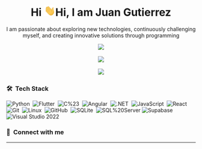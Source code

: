 <h1 align="center">Hi <img src="https://raw.githubusercontent.com/KevinPatel04/KevinPatel04/master/Hi.gif" width="30px">Hi, I am Juan Gutierrez </h1>

<p align="center" width="150px">I am passionate about exploring new technologies, continuously challenging myself, and creating innovative solutions through programming</p>

<p align="center"><img src="https://github-readme-stats.vercel.app/api/top-langs/?username=KevinPatel04&layout=compact&hide=TSQL&theme=chartreuse-dark"></p>
<p align="center" ><img src="https://github-readme-stats.vercel.app/api?username=KevinPatel04&count_private=true&show_icons=true&&theme=chartreuse-dark&include_all_commits=true" width="400"></p> 
<p align="center" ><img src="https://github-readme-streak-stats.herokuapp.com?user=KevinPatel04&theme=chartreuse-dark"></p>

### 🛠 &nbsp;Tech Stack

![Python](https://img.shields.io/badge/-Python-05122A?style=flat&logo=python)&nbsp;
![Flutter](https://img.shields.io/badge/-Flutter-05122A?style=flat&logo=flutter&logoColor=02569B)&nbsp;
![C%23](https://img.shields.io/badge/-C%23-05122A?style=flat&logo=c-sharp&logoColor=239120)&nbsp;
![Angular](https://img.shields.io/badge/-Angular-05122A?style=flat&logo=angular&logoColor=DD0031)&nbsp;
![.NET](https://img.shields.io/badge/-.NET-05122A?style=flat&logo=.net&logoColor=512BD4)&nbsp;
![JavaScript](https://img.shields.io/badge/-JavaScript-05122A?style=flat&logo=javascript&logoColor=F7DF1E)&nbsp;
![React](https://img.shields.io/badge/-React-05122A?style=flat&logo=react&logoColor=61DAFB)&nbsp;
![Git](https://img.shields.io/badge/-Git-05122A?style=flat&logo=git&logoColor=F05032)&nbsp;
![Linux](https://img.shields.io/badge/-Linux-05122A?style=flat&logo=linux&logoColor=FCC624)&nbsp;
![GitHub](https://img.shields.io/badge/-GitHub-05122A?style=flat&logo=github&logoColor=181717)&nbsp;
![SQLite](https://img.shields.io/badge/-SQLite-05122A?style=flat&logo=sqlite&logoColor=003B57)&nbsp;
![SQL%20Server](https://img.shields.io/badge/-SQL%20Server-05122A?style=flat&logo=microsoft-sql-server&logoColor=CC2927)
![Supabase](https://img.shields.io/badge/-Supabase-05122A?style=flat&logo=supabase&logoColor=3ECF8E)
![Visual Studio 2022](https://img.shields.io/badge/-Visual%20Studio%202022-05122A?style=flat&logo=visual-studio&logoColor=5C2D91)

### :link: &nbsp;Connect with me

<p align="center">
</p>

---
